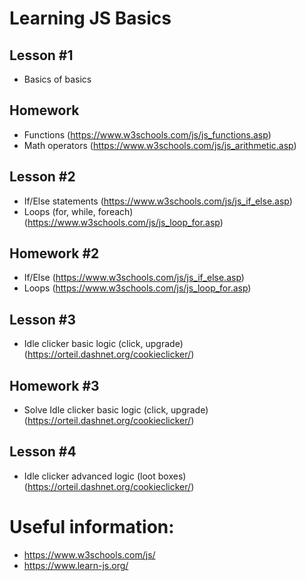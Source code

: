 # Learning JS Basics

## Lesson #1
- Basics of basics 

## Homework
- Functions (https://www.w3schools.com/js/js_functions.asp)
- Math operators (https://www.w3schools.com/js/js_arithmetic.asp)

## Lesson #2
- If/Else statements (https://www.w3schools.com/js/js_if_else.asp)
- Loops (for, while, foreach) (https://www.w3schools.com/js/js_loop_for.asp)

## Homework #2
- If/Else (https://www.w3schools.com/js/js_if_else.asp)
- Loops (https://www.w3schools.com/js/js_loop_for.asp)

## Lesson #3
- Idle clicker basic logic (click, upgrade) (https://orteil.dashnet.org/cookieclicker/)

## Homework #3
- Solve Idle clicker basic logic (click, upgrade) (https://orteil.dashnet.org/cookieclicker/)

## Lesson #4
- Idle clicker advanced logic (loot boxes) (https://orteil.dashnet.org/cookieclicker/)


# Useful information:
- https://www.w3schools.com/js/
- https://www.learn-js.org/
